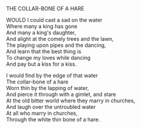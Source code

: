 THE COLLAR-BONE OF A HARE  
  
WOULD I could cast a sad on the water  
Where many a king has gone  
And many a king's daughter,  
And alight at the comely trees and the lawn,  
The playing upon pipes and the dancing,  
And learn that the best thing is  
To change my loves while dancing  
And pay but a kiss for a kiss.  
  
I would find by the edge of that water  
The collar-bone of a hare  
Worn thin by the lapping of water,  
And pierce it through with a gimlet, and stare  
At the old bitter world where they marry in churches,  
And laugh over the untroubled water  
At all who marry in churches,  
Through the white thin bone of a hare.  
